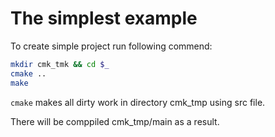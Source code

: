 # The simplest example


To create simple project run following commend:
```bash
mkdir cmk_tmk && cd $_
cmake ..
make
```
```cmake``` makes all dirty work in directory cmk_tmp using src file.


There will be comppiled cmk_tmp/main as a result.
